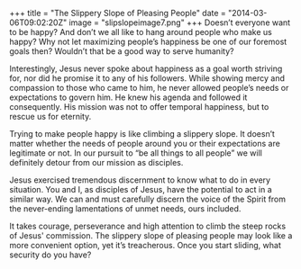 +++
title = "The Slippery Slope of Pleasing People"
date = "2014-03-06T09:02:20Z"
image = "slipslopeimage7.png"
+++
Doesn’t everyone want to be happy? And don’t we all like to hang around people who make us happy? Why not let maximizing people’s happiness be one of our foremost goals then? Wouldn’t that be a good way to serve humanity?

Interestingly, Jesus never spoke about happiness as a goal worth striving for, nor did he promise it to any of his followers. While showing mercy and compassion to those who came to him, he never allowed people’s needs or expectations to govern him. He knew his agenda and followed it consequently. His mission was not to offer temporal happiness, but to rescue us for eternity.

Trying to make people happy is like climbing a slippery slope. It doesn’t matter whether the needs of people around you or their expectations are legitimate or not. In our pursuit to “be all things to all people” we will definitely detour from our mission as disciples.

Jesus exercised tremendous discernment to know what to do in every situation. You and I, as disciples of Jesus, have the potential to act in a similar way. We can and must carefully discern the voice of the Spirit from the never-ending lamentations of unmet needs, ours included.

It takes courage, perseverance and high attention to climb the steep rocks of Jesus' commission. The slippery slope of pleasing people may look like a more convenient option, yet it’s treacherous. Once you start sliding, what security do you have?

